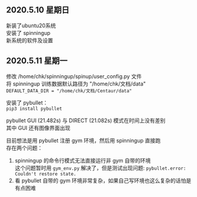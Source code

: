 ## 2020.5.10 星期日

新装了ubuntu20系统  
安装了 spinningup  
新系统的软件及设置

## 2020.5.11 星期一

修改 /home/chk/spinningup/spinup/user_config.py 文件  
将 spinningup 训练数据默认路径为 "/home/chk/文档/data"  
`DEFAULT_DATA_DIR = "/home/chk/文档/Centaur/data"`  

安装了 pybullet：  
`pip3 install pybullet`  

pybullet GUI (21.482s) 与 DIRECT (21.082s) 模式在时间上没有差别  
其中 GUI 还有图像界面出现  

目前想法是用 pybullet 注册 gym 环境，然后用 spinningup 直接跑  
存在两个问题：  
1. spinningup 的命令行模式无法直接运行非 gym 自带的环境  
   这个问题暂时用 `gym_env.py` 解决了，但是测试出现问题: `pybullet.error: Couldn't restore state.`  
2. 看 pybullet 自带的 gym 环境非常复杂，如果自己写环境也这么复杂的话怕是有点困难  
